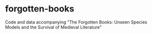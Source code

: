 # forgotten-books
Code and data accompanying "The Forgotten Books:  Unseen Species Models and the Survival of Medieval Literature"
